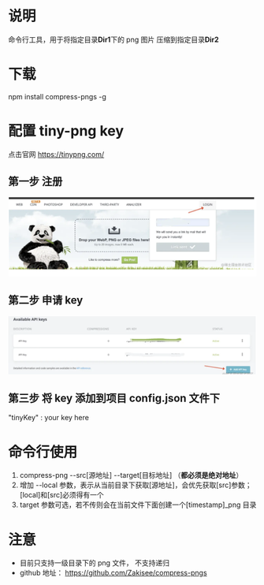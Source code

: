 # 说明

命令行工具，用于将指定目录**Dir1**下的 png 图片 压缩到指定目录**Dir2**

# 下载

npm install compress-pngs -g

# 配置 tiny-png key

点击官网 https://tinypng.com/

## 第一步 注册

![Image text](https://raw.githubusercontent.com/Zakisee/images/master/tiny1.png?token=GHSAT0AAAAAABRS6TE6KKOZU4J642WSXIJEYT3MJMA)

## 第二步 申请 key

![Image text](https://raw.githubusercontent.com/Zakisee/images/master/tiny2.png?token=GHSAT0AAAAAABRS6TE6NYNDPB25E5CUFD6MYT3MKRA)

## 第三步 将 key 添加到项目 config.json 文件下

"tinyKey" : your key here

# 命令行使用

1.  compress-png --src[源地址] --target[目标地址] （**都必须是绝对地址**）
2.  增加 --local 参数，表示从当前目录下获取[源地址]，会优先获取[src]参数； [local]和[src]必须得有一个
3.  target 参数可选，若不传则会在当前文件下面创建一个[timestamp]\_png 目录

# 注意

- 目前只支持一级目录下的 png 文件， 不支持递归
- github 地址： https://github.com/Zakisee/compress-pngs
